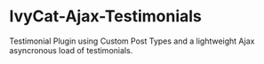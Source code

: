 IvyCat-Ajax-Testimonials
========================

Testimonial Plugin using Custom Post Types and a lightweight Ajax asyncronous load of testimonials.